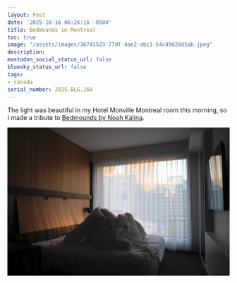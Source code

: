 ```yaml
---
layout: Post
date: '2025-10-16 06:26:16 -0500'
title: Bedmounds in Montreal
toc: true
image: "/assets/images/36741523-77df-4ae2-abc1-64c49d28d5ab.jpeg"
description:
mastodon_social_status_url: false
bluesky_status_url: false
tags:
- canada
serial_number: 2025.BLG.168
---
```

The light was beautiful in my Hotel Monville Montreal room this morning, so I made a tribute to [Bedmounds by Noah Kalina](https://www.joshbeckman.org/blog/reading/bedmounds-by-noah-kalina).

![A bedmouond](/assets/images/36741523-77df-4ae2-abc1-64c49d28d5ab.jpeg)
